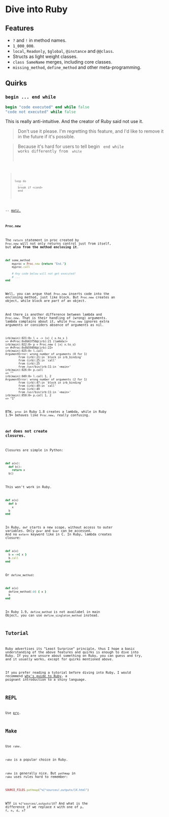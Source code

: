 Dive into Ruby
==============

Features
--------

- `?` and `!` in method names.
- `1_000_000`.
- `local`, `Readonly`, `$global`, `@instance` and `@@class`.
- Structs as light weight classes.
- `class SameName` merges, including core classes.
- `missing_method`, `define_method` and other meta-programming.

Quirks
------

### `begin ... end while`

```ruby
begin "code executed" end while false
"code not executed" while false
```

This is really anti-intuitive.
And the creator of Ruby said not use it.

> Don't use it please.  I'm regretting this feature, and I'd like to remove it in the future if it's possible.

> Because it's hard for users to tell
>     begin <code> end while <cond>
> works differently from
      <code> while <cond>

>     loop do
>  		...
>  		break if <cond>
> 		end

-- [matz.](http://blade.nagaokaut.ac.jp/cgi-bin/scat.rb/ruby/ruby-core/6745)

### `Proc.new`

The `return` statement in proc created by `Proc.new` will not only returns control just from itself, but **also from the method enclosing it**.

```ruby
def some_method
	myproc = Proc.new {return "End."}
	myproc.call

	# Any code below will not get executed!
	# ...
end
```

Well, you can argue that `Proc.new` inserts code into the enclosing method, just like block.
But `Proc.new` creates an object, while block are *part of* an object.

And there is another difference between lambda and `Proc.new`.
That is their handling of (wrong) arguments.
lambda complains about it, while `Proc.new` ignores extra arguments or considers absence of arguments as nil.

```
irb(main):021:0> l = -> (x) { x.to_s }
=> #<Proc:0x8b63750@(irb):21 (lambda)>
irb(main):022:0> p = Proc.new { |x| x.to_s}
=> #<Proc:0x8b59494@(irb):22>
irb(main):025:0> l.call
ArgumentError: wrong number of arguments (0 for 1)
        from (irb):21:in `block in irb_binding'
        from (irb):25:in `call'
        from (irb):25
        from /usr/bin/irb:11:in `<main>'
irb(main):026:0> p.call
=> ""
irb(main):049:0> l.call 1, 2
ArgumentError: wrong number of arguments (2 for 1)
        from (irb):47:in `block in irb_binding'
        from (irb):49:in `call'
        from (irb):49
        from /usr/bin/irb:11:in `<main>'
irb(main):050:0> p.call 1, 2
=> "1"
```

BTW, `proc` in Ruby 1.8 creates a lambda, while in Ruby 1.9+ behaves like `Proc.new`, really confusing.

### `def` does not create closures.

Closures are simple in Python:

```python
def a(x):
  def b():
    return x
  b()
```

This won't work in Ruby.

```ruby
def a(x)
  def b
    x
  b
end
```

In Ruby, `def` starts a new scope, without access to outer variables.
Only `@var` and `$var` can be accessed.
And no `extern` keyword like in C.
In Ruby, lambda creates closure:

```ruby
def a(x)
  b = ->{ x }
  b.call
end
```

Or `define_method`:

```ruby
def a(x)
  define_method(:b) { x }
  b
end
```

In Ruby 1.9, `define_method` is not availabel in main Object, you can
use `define_singleton_method` instead.

Tutorial
--------

Ruby advertises its "Least Surprise" principle,
thus I hope a basic understanding of the above features and quirks
is enough to dive into Ruby.
If you are unsure about something on Ruby,
you can guess and try, and it usually works,
except for quirks mentioned above.

If you prefer reading a tutorial before diving into Ruby,
I would recommend [why's guide to Ruby](http://poignant.guide),
a poignant introduction to a shiny language.

REPL
----

Use [pry](pry/).

Make
----

Use `rake`.

`rake` is a popular choice in Ruby.

`rake` is generally nice. But `pathmap` in `rake` uses rules hard to remember:

```ruby
SOURCE_FILES.pathmap("%{^sources/,outputs/}X.html")
```

WTF is `%{^sources/,outputs/}X`? And what is the difference if we replace `X` with one of `p`, `f`, `n`, `d`, `x`?

